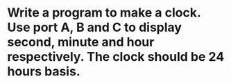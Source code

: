 # Write a program to make a clock. Use port A, B and C to display second, minute and hour respectively. The clock should be 24 hours basis.
